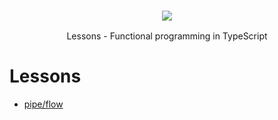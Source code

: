 
<h3 align="center">
  <a href="https://gcanti.github.io/fp-ts/">
    <img src="https://gcanti.github.io/fp-ts/fp-ts-logo.png">
  </a>
</h3>

<p align="center">
  Lessons - Functional programming in TypeScript
</p>

# Lessons

- [pipe/flow](./src/pipe-and-flow.ts)
